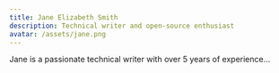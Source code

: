 ```yaml
---
title: Jane Elizabeth Smith
description: Technical writer and open-source enthusiast
avatar: /assets/jane.png
---
```

Jane is a passionate technical writer with over 5 years of experience...
